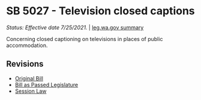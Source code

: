 # SB 5027 - Television closed captions
*Status: Effective date 7/25/2021.* | [leg.wa.gov summary](https://app.leg.wa.gov/billsummary?BillNumber=5027&Year=2021)

Concerning closed captioning on televisions in places of public accommodation.

## Revisions
* [Original Bill](1/)
* [Bill as Passed Legislature](1/)
* [Session Law](1/)